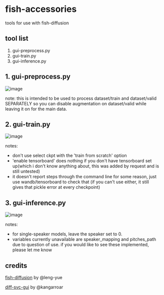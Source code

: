 # fish-accessories
tools for use with fish-diffusion


## tool list
1. gui-preprocess.py
2. gui-train.py
3. gui-inference.py

## 1. gui-preprocess.py
![image](https://user-images.githubusercontent.com/99069711/226149835-1dccd68a-c01e-4a1d-818f-5545c4c79ed9.png)

note: this is intended to be used to process dataset/train and dataset/valid SEPARATELY so you can disable augmentation on dataset/valid while leaving it on for the main data. 
## 2. gui-train.py
![image](https://user-images.githubusercontent.com/99069711/226150149-ce471813-a9e3-4e5c-a4e8-2282c8425c58.png)

notes: 
  - don't use select ckpt with the 'train from scratch' option
  - 'enable tensorboard' does nothing if you don't have tensorboard set up(which i don't know anything about, this was added by request and is still untested)
  - it doesn't report steps through the command line for some reason, just use wandb/tensorboard to check that (if you can't use either, it still gives that pickle error at every checkpoint)

## 3. gui-inference.py
![image](https://user-images.githubusercontent.com/99069711/234364136-478334a1-75c6-4b43-83d0-5de3ed14bb15.PNG)

notes:
  - for single-speaker models, leave the speaker set to 0.
  - variables currently unavailable are speaker_mapping and pitches_path due to question of use. if you would like to see these implemented, please let me know
## credits
[fish-diffusion](https://github.com/fishaudio/fish-diffusion) by @leng-yue

[diff-svc-gui](https://github.com/Kangarroar/diff-svc-GUI) by @kangarroar
